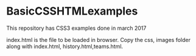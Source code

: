 # BasicCSSHTMLexamples
This repository has  CSS3  examples done in march 2017
 
 index.html is the file to be loaded in browser.
 Copy the css, images folder along with index.html, history.html,teams.html.
 
 
